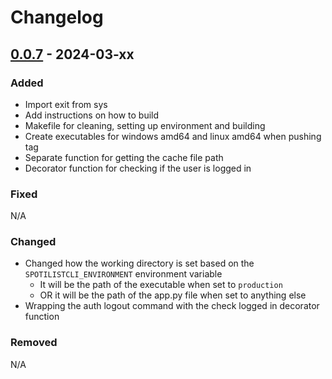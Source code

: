 # Changelog

## [0.0.7] - 2024-03-xx

### Added
- Import exit from sys
- Add instructions on how to build
- Makefile for cleaning, setting up environment and building
- Create executables for windows amd64 and linux amd64 when pushing tag
- Separate function for getting the cache file path
- Decorator function for checking if the user is logged in

### Fixed
N/A

### Changed
- Changed how the working directory is set based on the `SPOTILISTCLI_ENVIRONMENT` environment variable
  - It will be the path of the executable when set to `production`
  - OR it will be the path of the app.py file when set to anything else
- Wrapping the auth logout command with the check logged in decorator function

### Removed
N/A


[0.0.7]: https://github.com/amieldelatorre/spotilistcli/compare/0.0.6...0.0.7